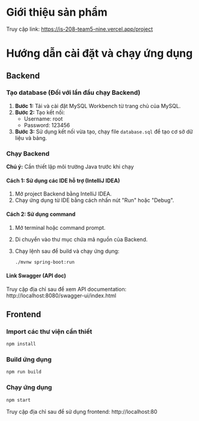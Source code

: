# Giới thiệu sản phẩm
Truy cập link: https://is-208-team5-nine.vercel.app/project

# Hướng dẫn cài đặt và chạy ứng dụng

## Backend

### Tạo database (Đối với lần đầu chạy Backend)

1. **Bước 1:** Tải và cài đặt MySQL Workbench từ trang chủ của MySQL.
2. **Bước 2:** Tạo kết nối:
   - Username: root
   - Password: 123456
3. **Bước 3:** Sử dụng kết nối vừa tạo, chạy file `database.sql` để tạo cơ sở dữ liệu và bảng.

### Chạy Backend
**Chú ý:** Cần thiết lập môi trường Java trước khi chạy

#### Cách 1: Sử dụng các IDE hỗ trợ (IntelliJ IDEA)

1. Mở project Backend bằng IntelliJ IDEA.
2. Chạy ứng dụng từ IDE bằng cách nhấn nút "Run" hoặc "Debug".

#### Cách 2: Sử dụng command

1. Mở terminal hoặc command prompt.
2. Di chuyển vào thư mục chứa mã nguồn của Backend.
3. Chạy lệnh sau để build và chạy ứng dụng:

   ```bash
   ./mvnw spring-boot:run
   ```

#### Link Swagger (API doc)
Truy cập địa chỉ sau để xem API documentation:
http://localhost:8080/swagger-ui/index.html

## Frontend

### Import các thư viện cần thiết

   ```bash
   npm install
   ```

### Build ứng dụng

   ```bash
   npm run build
   ```

### Chạy ứng dụng

   ```bash
   npm start
   ```

Truy cập địa chỉ sau để sử dụng frontend:
http://localhost:80